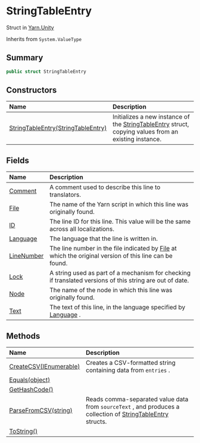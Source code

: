 # StringTableEntry

Struct in [Yarn.Unity](/api/csharp/yarn.unity.md)

Inherits from `System.ValueType`

## Summary



```csharp
public struct StringTableEntry
```

## Constructors

|Name|Description|
|:---|:---|
|[StringTableEntry(StringTableEntry)](/api/csharp/yarn.unity.stringtableentry..ctor.md)|Initializes a new instance of the  <a href="yarn.unity.stringtableentry.md">StringTableEntry</a>  struct, copying values from an existing instance.|

## Fields

|Name|Description|
|:---|:---|
|[Comment](/api/csharp/yarn.unity.stringtableentry.comment.md)|A comment used to describe this line to translators.|
|[File](/api/csharp/yarn.unity.stringtableentry.file.md)|The name of the Yarn script in which this line was originally found.|
|[ID](/api/csharp/yarn.unity.stringtableentry.id.md)|The line ID for this line. This value will be the same across all localizations.|
|[Language](/api/csharp/yarn.unity.stringtableentry.language.md)|The language that the line is written in.|
|[LineNumber](/api/csharp/yarn.unity.stringtableentry.linenumber.md)|The line number in the file indicated by  <a href="yarn.unity.stringtableentry.file.md">File</a>  at which the original version of this line can be found.|
|[Lock](/api/csharp/yarn.unity.stringtableentry.lock.md)|A string used as part of a mechanism for checking if translated versions of this string are out of date.|
|[Node](/api/csharp/yarn.unity.stringtableentry.node.md)|The name of the node in which this line was originally found.|
|[Text](/api/csharp/yarn.unity.stringtableentry.text.md)|The text of this line, in the language specified by  <a href="yarn.unity.stringtableentry.language.md">Language</a> .|

## Methods

|Name|Description|
|:---|:---|
|[CreateCSV(IEnumerable<StringTableEntry>)](/api/csharp/yarn.unity.stringtableentry.createcsv.md)|Creates a CSV-formatted string containing data from  <code>entries</code> .|
|[Equals(object)](/api/csharp/yarn.unity.stringtableentry.equals.md)||
|[GetHashCode()](/api/csharp/yarn.unity.stringtableentry.gethashcode.md)||
|[ParseFromCSV(string)](/api/csharp/yarn.unity.stringtableentry.parsefromcsv.md)|Reads comma-separated value data from  <code>sourceText</code> , and produces a collection of  <a href="yarn.unity.stringtableentry.md">StringTableEntry</a>  structs.|
|[ToString()](/api/csharp/yarn.unity.stringtableentry.tostring.md)||

